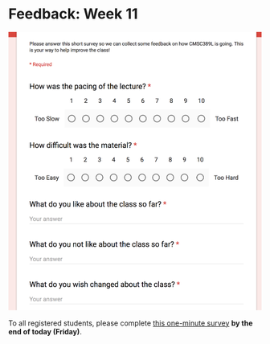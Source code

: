 # Feedback: Week 11

[![Feedback Survey](../../media/feedback/feedback-extended-no-cl.png)](http://ter.ps/389L11)

To all registered students, please complete [this one-minute survey](http://ter.ps/389L11) **by the end of today (Friday)**.
